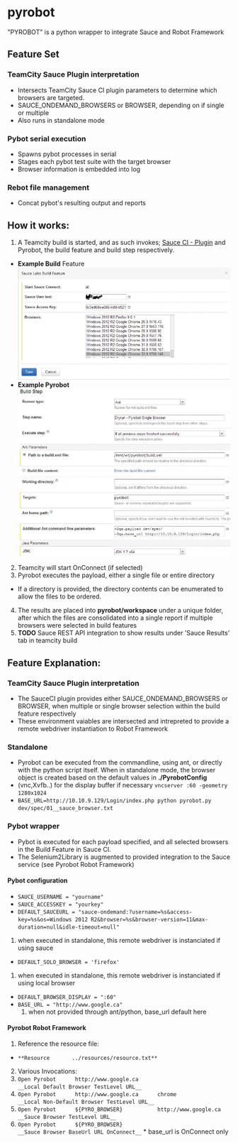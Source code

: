pyrobot
=======

"PYROBOT" is a python wrapper to integrate Sauce and Robot Framework

## Feature Set

### TeamCity Sauce Plugin interpretation
- Intersects TeamCity Sauce CI plugin parameters to determine which browsers are targeted. 
- SAUCE_ONDEMAND_BROWSERS or BROWSER, depending on if single or multiple
- Also runs in standalone mode

### Pybot serial execution
- Spawns pybot processes in serial
- Stages each pybot test suite with the target browser
- Browser information is embedded into log

### Rebot file management
- Concat  pybot's resulting output and reports


## How it works:
1. A Teamcity build is started, and as such invokes; [Sauce CI - Plugin](http://saucelabs.com/teamcity/1 "SauceLabs Teamcity plugin") and Pyrobot, the build feature and build step respectively.
  * __Example Build__ Feature ![Build Feature](docs/teamcitybuildfeature_sauce.JPG?raw=true)
  * __Example Pyrobot__ ![Pyrobot](docs/teamcitybuild_sauce.JPG?raw=true)
2. Teamcity will start OnConnect (if selected)
3. Pyrobot executes the payload, either a single file or entire directory
  * If a directory is provided, the directory contents can be enumerated to allow the files to be ordered.
4. The results are placed into __pyrobot/workspace__ under a unique folder, after which the files are consolidated into a single report if multiple browsers were selected in build features
5. __TODO__ Sauce REST API integration to show results under 'Sauce Results' tab in teamcity build

## Feature Explanation:
### TeamCity Sauce Plugin interpretation
  * The SauceCI plugin provides either SAUCE_ONDEMAND_BROWSERS or BROWSER, when multiple or single browser selection within the build feature respectively
  * These environment vaiables are intersected and intrepreted to provide a remote webdriver instantiation to Robot Framework
### Standalone 
  * Pyrobot can be executed from the commandline, using ant, or directly with the python script itself. When in standalone mode, the browser object is created based on the default values in __./PyrobotConfig__
  * (vnc,Xvfb..) for the display buffer if necessary
  ``` vncserver :60 -geometry 1280x1024 ```
  * ```BASE_URL=http://10.10.9.129/Login/index.php python pyrobot.py dev/spec/01__sauce_browser.txt ```
  
### Pybot wrapper
  * Pybot is executed for each payload specified, and all selected browsers in the Build Feature in Sauce CI.
  * The Selenium2Library is augmented to provided integration to the Sauce service (see Pyrobot Robot Framework)

#### Pybot configuration
  * ``` SAUCE_USERNAME = "yourname" ```
  * ``` SAUCE_ACCESSKEY = "yourkey" ```
  * ``` DEFAULT_SAUCEURL = "sauce-ondemand:?username=%s&access-key=%s&os=Windows 2012 R2&browser=%s&browser-version=11&max-duration=null&idle-timeout=null" ```
  1. when executed in standalone, this remote webdriver is instanciated if using sauce
  * ``` DEFAULT_SOLO_BROWSER = 'firefox' ```
  1. when executed in standalone, this remote webdriver is instanciated if using local browser
  * ``` DEFAULT_BROWSER_DISPLAY = ":60" ```
  * ``` BASE_URL = "http://www.google.ca" ```
    1. when not provided through ant/python, base_url default here
  
#### Pyrobot Robot Framework
1. Reference the resource file: 
  * ``` **Resource       ../resources/resource.txt** ```
2. Various Invocations:
  1. 	``` Open Pyrobot	  http://www.google.ca                              __Local Default Browser TestLevel URL__ ```
  2. 	``` Open Pyrobot 	  http://www.google.ca      chrome                  __Local Non-Default Browser TestLevel URL__ ```
  3. 	``` Open Pyrobot 	  ${PYRO_BROWSER}           http://www.google.ca    __Sauce Browser TestLevel URL__ ```
  4. 	``` Open Pyrobot	  ${PYRO_BROWSER}                                   __Sauce Browser BaseUrl URL OnConnect__ ```
    * base_url is OnConnect only

